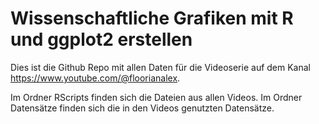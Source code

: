 # Wissenschaftliche Grafiken mit R und ggplot2 erstellen

Dies ist die Github Repo mit allen Daten für die Videoserie auf dem Kanal https://www.youtube.com/@floorianalex.

Im Ordner RScripts finden sich die Dateien aus allen Videos.
Im Ordner Datensätze finden sich die in den Videos genutzten Datensätze.

